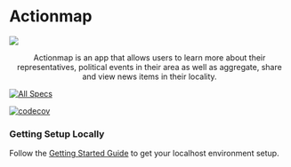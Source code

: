 # Actionmap

![](https://github.com///actions/workflows//badge.svg)

<div style="text-align: center;">

Actionmap is an app that allows users to learn more about their representatives,
political events in their area as well as aggregate, share and view news items in their locality.

</div>

<!-- TODO: Update these for your repo! -->

[![All Specs](https://github.com/saasbook/hw-agile-iterations/actions/workflows/specs.yml/badge.svg)](https://github.com/saasbook/hw-agile-iterations/actions/workflows/specs.yml)

[![codecov](https://codecov.io/gh/cs169/fa23-chips-10.5-1/graph/badge.svg?token=bhASZjtAr5)](https://codecov.io/gh/cs169/fa23-chips-10.5-1)

### Getting Setup Locally

Follow the [Getting Started Guide](./docs/01-getting-started.md) to get your localhost environment setup.
